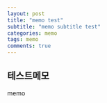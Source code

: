 ```yaml
---
layout: post
title: "memo test"
subtitle: "memo subtitle test"
categories: memo
tags: memo
comments: true
---
```


## 테스트메모

memo
